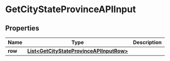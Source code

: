 

# GetCityStateProvinceAPIInput


## Properties

Name | Type | Description | Notes
------------ | ------------- | ------------- | -------------
**row** | [**List&lt;GetCityStateProvinceAPIInputRow&gt;**](GetCityStateProvinceAPIInputRow.md) |  |  [optional]



